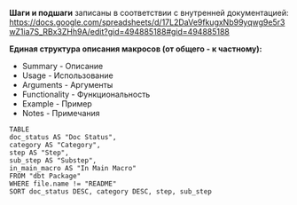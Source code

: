 **Шаги и подшаги** записаны в соответствии с внутренней документацией: https://docs.google.com/spreadsheets/d/17L2DaVe9fkugxNb99yqwg9e5r3wZ1ia7S_RBx3ZHh9A/edit?gid=494885188#gid=494885188

**Единая структура описания макросов (от общего - к  частному):**
- Summary - Описание
- Usage - Использование
- Arguments - Аргументы
- Functionality - Функциональность
- Example - Пример
- Notes - Примечания   


```dataview
TABLE 
doc_status AS "Doc Status",
category AS "Category", 
step AS "Step", 
sub_step AS "Substep",
in_main_macro AS "In Main Macro"
FROM "dbt Package"
WHERE file.name != "README"
SORT doc_status DESC, category DESC, step, sub_step
```

